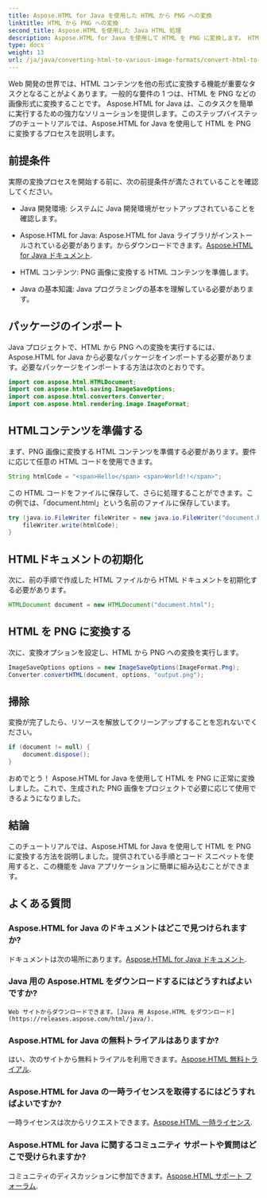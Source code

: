 ```yaml
---
title: Aspose.HTML for Java を使用した HTML から PNG への変換
linktitle: HTML から PNG への変換
second_title: Aspose.HTML を使用した Java HTML 処理
description: Aspose.HTML for Java を使用して HTML を PNG に変換します。 HTML から PNG への簡単な変換については、ステップバイステップのガイドに従ってください。今日から始めましょう！
type: docs
weight: 13
url: /ja/java/converting-html-to-various-image-formats/convert-html-to-png/
---
```


Web 開発の世界では、HTML コンテンツを他の形式に変換する機能が重要なタスクとなることがよくあります。一般的な要件の 1 つは、HTML を PNG などの画像形式に変換することです。 Aspose.HTML for Java は、このタスクを簡単に実行するための強力なソリューションを提供します。このステップバイステップのチュートリアルでは、Aspose.HTML for Java を使用して HTML を PNG に変換するプロセスを説明します。

## 前提条件

実際の変換プロセスを開始する前に、次の前提条件が満たされていることを確認してください。

- Java 開発環境: システムに Java 開発環境がセットアップされていることを確認します。

-  Aspose.HTML for Java: Aspose.HTML for Java ライブラリがインストールされている必要があります。からダウンロードできます。[Aspose.HTML for Java ドキュメント](https://reference.aspose.com/html/java/).

- HTML コンテンツ: PNG 画像に変換する HTML コンテンツを準備します。

- Java の基本知識: Java プログラミングの基本を理解している必要があります。

## パッケージのインポート

Java プロジェクトで、HTML から PNG への変換を実行するには、Aspose.HTML for Java から必要なパッケージをインポートする必要があります。必要なパッケージをインポートする方法は次のとおりです。

```java
import com.aspose.html.HTMLDocument;
import com.aspose.html.saving.ImageSaveOptions;
import com.aspose.html.converters.Converter;
import com.aspose.html.rendering.image.ImageFormat;
```

## HTMLコンテンツを準備する

まず、PNG 画像に変換する HTML コンテンツを準備する必要があります。要件に応じて任意の HTML コードを使用できます。

```java
String htmlCode = "<span>Hello</span> <span>World!!</span>";
```

この HTML コードをファイルに保存して、さらに処理することができます。この例では、「document.html」という名前のファイルに保存しています。

```java
try (java.io.FileWriter fileWriter = new java.io.FileWriter("document.html")) {
    fileWriter.write(htmlCode);
}
```

## HTMLドキュメントの初期化

次に、前の手順で作成した HTML ファイルから HTML ドキュメントを初期化する必要があります。

```java
HTMLDocument document = new HTMLDocument("document.html");
```

## HTML を PNG に変換する

次に、変換オプションを設定し、HTML から PNG への変換を実行します。

```java
ImageSaveOptions options = new ImageSaveOptions(ImageFormat.Png);
Converter.convertHTML(document, options, "output.png");
```

## 掃除

変換が完了したら、リソースを解放してクリーンアップすることを忘れないでください。

```java
if (document != null) {
    document.dispose();
}
```

おめでとう！ Aspose.HTML for Java を使用して HTML を PNG に正常に変換しました。これで、生成された PNG 画像をプロジェクトで必要に応じて使用できるようになりました。

## 結論

このチュートリアルでは、Aspose.HTML for Java を使用して HTML を PNG に変換する方法を説明しました。提供されている手順とコード スニペットを使用すると、この機能を Java アプリケーションに簡単に組み込むことができます。

## よくある質問

### Aspose.HTML for Java のドキュメントはどこで見つけられますか?
   ドキュメントは次の場所にあります。[Aspose.HTML for Java ドキュメント](https://reference.aspose.com/html/java/).

### Java 用の Aspose.HTML をダウンロードするにはどうすればよいですか?
    Web サイトからダウンロードできます。[Java 用 Aspose.HTML をダウンロード](https://releases.aspose.com/html/java/).

### Aspose.HTML for Java の無料トライアルはありますか?
   はい、次のサイトから無料トライアルを利用できます。[Aspose.HTML 無料トライアル](https://releases.aspose.com/).

### Aspose.HTML for Java の一時ライセンスを取得するにはどうすればよいですか?
   一時ライセンスは次からリクエストできます。[Aspose.HTML 一時ライセンス](https://purchase.aspose.com/temporary-license/).

### Aspose.HTML for Java に関するコミュニティ サポートや質問はどこで受けられますか?
   コミュニティのディスカッションに参加できます。[Aspose.HTML サポート フォーラム](https://forum.aspose.com/).